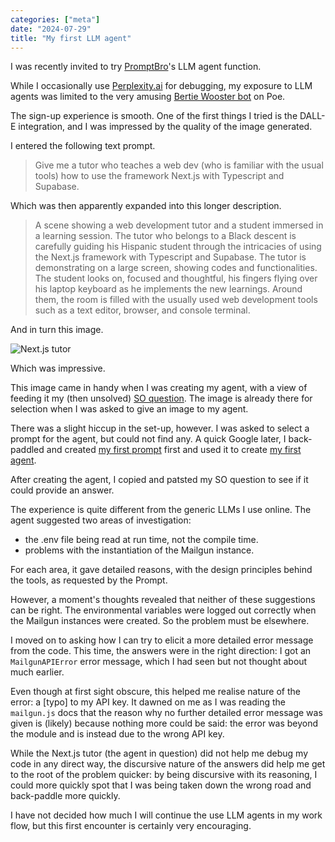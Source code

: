 ```yaml
---
categories: ["meta"]
date: "2024-07-29"
title: "My first LLM agent"
---
```


I was recently invited to try [PromptBro](https://promptbros.ai/)'s LLM agent function.

While I occasionally use [Perplexity.ai](https://www.perplexity.ai/) for debugging, my exposure to LLM agents was limited to the very amusing [Bertie Wooster bot](https://poe.com/BertieWooster) on Poe.

The sign-up experience is smooth.  One of the first things I tried is the DALL-E integration, and I was impressed by the quality of the image generated.

I entered the following text prompt.

> Give me a tutor who teaches a web dev (who is familiar with the usual tools) how to use the framework Next.js with Typescript and Supabase.

Which was then apparently expanded into this longer description.

> A scene showing a web development tutor and a student immersed in a learning session. The tutor who belongs to a Black descent is carefully guiding his Hispanic student through the intricacies of using the Next.js framework with Typescript and Supabase. The tutor is demonstrating on a large screen, showing codes and functionalities. The student looks on, focused and thoughtful, his fingers flying over his laptop keyboard as he implements the new learnings. Around them, the room is filled with the usually used web development tools such as a text editor, browser, and console terminal.

And in turn this image.

![Next.js tutor](/Next.js-tutor.png)

Which was impressive.

This image came in handy when I was creating my agent, with a view of feeding it my (then unsolved) [SO question](https://stackoverflow.com/questions/78812601/env-file-in-next-js-changes-the-behaviour-of-mailgun-js-solved).  The image is already there for selection when I was asked to give an image to my agent.

There was a slight hiccup in the set-up, however.  I was asked to select a prompt for the agent, but could not find any.  A quick Google later, I back-paddled and created [my first prompt](https://promptbros.ai/prompt/clz8p5epr00018t79pgio3y4z) first and used it to create [my first agent](https://promptbros.ai/agent/clz8oxz4000015t0qgdqimaes).

After creating the agent, I copied and patsted my SO question to see if it could provide an answer.

The experience is quite different from the generic LLMs I use online.  The agent suggested two areas of investigation:

- the .env file being read at run time, not the compile time.
- problems with the instantiation of the Mailgun instance.

For each area, it gave detailed reasons, with the design principles behind the tools, as requested by the Prompt.

However, a moment's thoughts revealed that neither of these suggestions can be right.  The environmental variables were logged out correctly when the Mailgun instances were created.  So the problem must be elsewhere.

I moved on to asking how I can try to elicit a more detailed error message from the code.  This time, the answers were in the right direction: I got an ```MailgunAPIError``` error message, which I had seen but not thought about much earlier.

Even though at first sight obscure, this helped me realise nature of the error: a [typo] to my API key.  It dawned on me as I was reading the ```mailgun.js``` docs that the reason why no further detailed error message was given is (likely) because nothing more could be said: the error was beyond the module and is instead due to the wrong API key.

While the Next.js tutor (the agent in question) did not help me debug my code in any direct way, the discursive nature of the answers did help me get to the root of the problem quicker: by being discursive with its reasoning, I could more quickly spot that I was being taken down the wrong road and back-paddle more quickly.

I have not decided how much I will continue the use LLM agents in my work flow, but this first encounter is certainly very encouraging.
